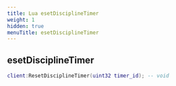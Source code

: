 ```yaml
---
title: Lua esetDisciplineTimer
weight: 1
hidden: true
menuTitle: esetDisciplineTimer
---
```

## esetDisciplineTimer
```lua
client:ResetDisciplineTimer(uint32 timer_id); -- void
```